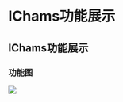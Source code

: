 # IChams功能展示

## IChams功能展示

### 功能图 <a href="#gong-neng-tu" id="gong-neng-tu"></a>

![](https://docs.hzz.im/\~gitbook/image?url=https%3A%2F%2F1382592200-files.gitbook.io%2F%7E%2Ffiles%2Fv0%2Fb%2Fgitbook-x-prod.appspot.com%2Fo%2Fspaces%252F7YXEHggLzaiKwZjRSOD4%252Fuploads%252FO3ZOlBs0GsH90rHD6r6u%252FAPEX-IChams%25E5%258A%259F%25E8%2583%25BD%25E5%25B1%2595%25E7%25A4%25BA.png%3Falt%3Dmedia%26token%3D999920b7-72fc-4a9c-a10f-af6a2ce76f42\&width=768\&dpr=4\&quality=100\&sign=c531b5c8\&sv=1)
